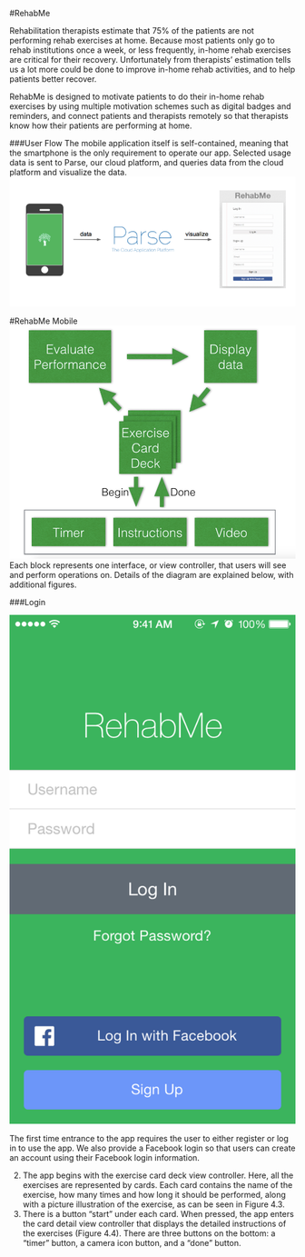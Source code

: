 #RehabMe

Rehabilitation therapists estimate that 75% of the patients are not performing rehab exercises at home. Because most patients only go to rehab institutions once a week, or less frequently, in-home rehab exercises are critical for their recovery. Unfortunately from therapists’ estimation tells us a lot more could be done to improve in-home rehab activities, and to help patients better recover.

RehabMe is designed to motivate patients to do their in-home rehab exercises by using multiple motivation schemes such as digital badges and reminders, and connect patients and therapists remotely so that therapists know how their patients are performing at home.

###User Flow
The mobile application itself is self-contained, meaning that the smartphone is the only requirement to operate our app. Selected usage data is sent to Parse, our cloud platform, and  queries data from the cloud platform and visualize the data. ![User flowchart](img_readme/data_flow.png)

#RehabMe Mobile
![Control flowchart](img_readme/control_flow.png)
Each block represents one interface, or view controller, that users will see and perform operations on. Details of the diagram are explained below, with additional figures.

###Login

![Login](img_readme/login.tif)

The first time entrance to the app requires the user to either register or log in to use the app. We also provide a Facebook login so that users can create an account using their Facebook login information.

2. The app begins with the exercise card deck view controller. Here, all the exercises are represented by cards. Each card contains the name of the exercise, how many times and how long it should be performed, along with a picture illustration of the exercise, as can be seen in Figure 4.3.
3. There is a button “start” under each card. When pressed, the app enters the card detail view controller that displays the detailed instructions of the exercises (Figure 4.4). There are three buttons on the bottom: a “timer” button, a camera icon button, and a “done” button.

